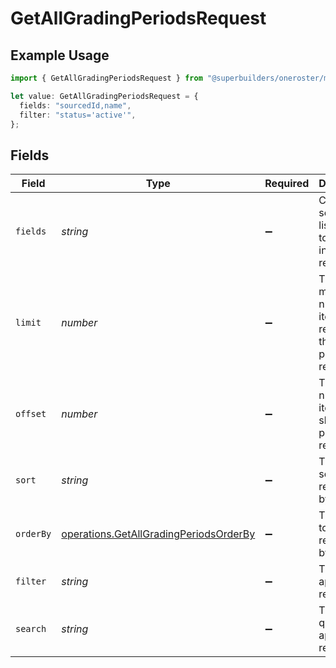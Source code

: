 # GetAllGradingPeriodsRequest

## Example Usage

```typescript
import { GetAllGradingPeriodsRequest } from "@superbuilders/oneroster/models/operations";

let value: GetAllGradingPeriodsRequest = {
  fields: "sourcedId,name",
  filter: "status='active'",
};
```

## Fields

| Field                                                                                            | Type                                                                                             | Required                                                                                         | Description                                                                                      | Example                                                                                          |
| ------------------------------------------------------------------------------------------------ | ------------------------------------------------------------------------------------------------ | ------------------------------------------------------------------------------------------------ | ------------------------------------------------------------------------------------------------ | ------------------------------------------------------------------------------------------------ |
| `fields`                                                                                         | *string*                                                                                         | :heavy_minus_sign:                                                                               | Comma-separated list of fields to include in the response                                        | sourcedId,name                                                                                   |
| `limit`                                                                                          | *number*                                                                                         | :heavy_minus_sign:                                                                               | The maximum number of items to return in the paginated response                                  | 100                                                                                              |
| `offset`                                                                                         | *number*                                                                                         | :heavy_minus_sign:                                                                               | The number of items to skip in the paginated response                                            | 0                                                                                                |
| `sort`                                                                                           | *string*                                                                                         | :heavy_minus_sign:                                                                               | The field to sort the response by                                                                |                                                                                                  |
| `orderBy`                                                                                        | [operations.GetAllGradingPeriodsOrderBy](../../models/operations/getallgradingperiodsorderby.md) | :heavy_minus_sign:                                                                               | The order to sort the response by                                                                |                                                                                                  |
| `filter`                                                                                         | *string*                                                                                         | :heavy_minus_sign:                                                                               | The filter to apply to the response                                                              | status='active'                                                                                  |
| `search`                                                                                         | *string*                                                                                         | :heavy_minus_sign:                                                                               | The search query to apply to the response                                                        |                                                                                                  |